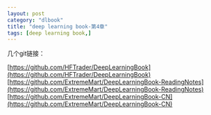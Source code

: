 ```yaml
---
layout: post
category: "dlbook"
title: "deep learning book-第4章"
tags: [deep learning book,]
---
```


几个git链接：

[https://github.com/HFTrader/DeepLearningBook](https://github.com/HFTrader/DeepLearningBook)
[https://github.com/ExtremeMart/DeepLearningBook-ReadingNotes](https://github.com/ExtremeMart/DeepLearningBook-ReadingNotes)
[https://github.com/ExtremeMart/DeepLearningBook-CN](https://github.com/ExtremeMart/DeepLearningBook-CN)

